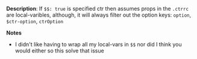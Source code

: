 __Description__: If `$$: true` is specified ctr then assumes props in the `.ctrrc` are local-varibles, although, it will always filter out the option keys: `option`, `$ctr-option`, `ctrOption`

__Notes__

+ I didn't like having to wrap all my local-vars in `$$` nor did I think you would either so this solve that issue